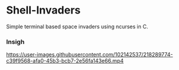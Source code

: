 # Shell-Invaders
Simple terminal based space invaders using ncurses in C.

### Insigh

https://user-images.githubusercontent.com/102142537/218289774-c39f9568-afa0-45b3-bcb7-2e56fa143e66.mp4


